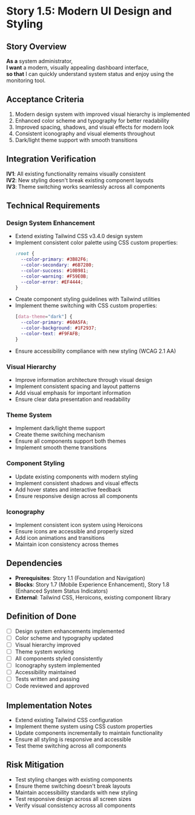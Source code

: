 # Story 1.5: Modern UI Design and Styling

## Story Overview

**As a** system administrator,  
**I want** a modern, visually appealing dashboard interface,  
**so that** I can quickly understand system status and enjoy using the monitoring tool.

## Acceptance Criteria

1. Modern design system with improved visual hierarchy is implemented
2. Enhanced color scheme and typography for better readability
3. Improved spacing, shadows, and visual effects for modern look
4. Consistent iconography and visual elements throughout
5. Dark/light theme support with smooth transitions

## Integration Verification

**IV1**: All existing functionality remains visually consistent  
**IV2**: New styling doesn't break existing component layouts  
**IV3**: Theme switching works seamlessly across all components

## Technical Requirements

### Design System Enhancement
- Extend existing Tailwind CSS v3.4.0 design system
- Implement consistent color palette using CSS custom properties:
  ```css
  :root {
    --color-primary: #3B82F6;
    --color-secondary: #6B7280;
    --color-success: #10B981;
    --color-warning: #F59E0B;
    --color-error: #EF4444;
  }
  ```
- Create component styling guidelines with Tailwind utilities
- Implement theme switching with CSS custom properties:
  ```css
  [data-theme="dark"] {
    --color-primary: #60A5FA;
    --color-background: #1F2937;
    --color-text: #F9FAFB;
  }
  ```
- Ensure accessibility compliance with new styling (WCAG 2.1 AA)

### Visual Hierarchy
- Improve information architecture through visual design
- Implement consistent spacing and layout patterns
- Add visual emphasis for important information
- Ensure clear data presentation and readability

### Theme System
- Implement dark/light theme support
- Create theme switching mechanism
- Ensure all components support both themes
- Implement smooth theme transitions

### Component Styling
- Update existing components with modern styling
- Implement consistent shadows and visual effects
- Add hover states and interactive feedback
- Ensure responsive design across all components

### Iconography
- Implement consistent icon system using Heroicons
- Ensure icons are accessible and properly sized
- Add icon animations and transitions
- Maintain icon consistency across themes

## Dependencies

- **Prerequisites**: Story 1.1 (Foundation and Navigation)
- **Blocks**: Story 1.7 (Mobile Experience Enhancement), Story 1.8 (Enhanced System Status Indicators)
- **External**: Tailwind CSS, Heroicons, existing component library

## Definition of Done

- [ ] Design system enhancements implemented
- [ ] Color scheme and typography updated
- [ ] Visual hierarchy improved
- [ ] Theme system working
- [ ] All components styled consistently
- [ ] Iconography system implemented
- [ ] Accessibility maintained
- [ ] Tests written and passing
- [ ] Code reviewed and approved

## Implementation Notes

- Extend existing Tailwind CSS configuration
- Implement theme system using CSS custom properties
- Update components incrementally to maintain functionality
- Ensure all styling is responsive and accessible
- Test theme switching across all components

## Risk Mitigation

- Test styling changes with existing components
- Ensure theme switching doesn't break layouts
- Maintain accessibility standards with new styling
- Test responsive design across all screen sizes
- Verify visual consistency across all components
